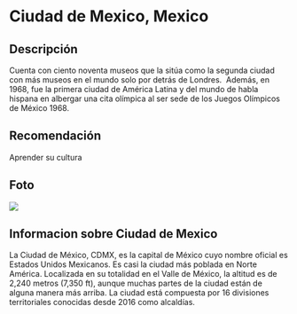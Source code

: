# Ciudad de Mexico, Mexico

## Descripción
Cuenta con ciento noventa museos que la sitúa como la segunda ciudad con más museos en el mundo solo por detrás de Londres. ​ Además, en 1968, fue la primera ciudad de América Latina y del mundo de habla hispana en albergar una cita olímpica al ser sede de los Juegos Olímpicos de México 1968.

## Recomendación
Aprender su cultura

## Foto
![](https://encrypted-tbn0.gstatic.com/images?q=tbn:ANd9GcRSrts5JgEEfMp9QSdpM9qN6Dz6v6jxwYMB1U4gilvJ&s)

## Informacion sobre Ciudad de Mexico
La Ciudad de México, CDMX, es la capital de México cuyo nombre oficial es Estados Unidos Mexicanos. Es casi la ciudad más poblada en Norte América. Localizada en su totalidad en el Valle de México, la altitud es de 2,240 metros (7,350 ft), aunque muchas partes de la ciudad están de alguna manera más arriba. La ciudad está compuesta por 16 divisiones territoriales conocidas desde 2016 como alcaldías.